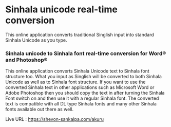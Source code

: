 # Sinhala unicode real-time conversion
This online application converts traditional Singlish input into standard Sinhala Unicode as you type. 

<h3>Sinhala unicode to Sinhala font real-time conversion for Word® and Photoshop®</h3>

This online application converts Sinhala Unicode text to Sinhala font structure too. What you input as Singlish will be converted to both Sinhala Unicode as well as to Sinhala font structure. If you want to use the converted Sinhala text in other applications such as Microsoft Word or Adobe Photoshop then you should copy the text in after turning the Sinhala Font switch on and then use it with a regular Sinhala font. The converted text is compatible with all DL type Sinhala fonts and many other Sinhala fonts available out there as well.

Live URL : https://shevon-sankalpa.com/akuru



